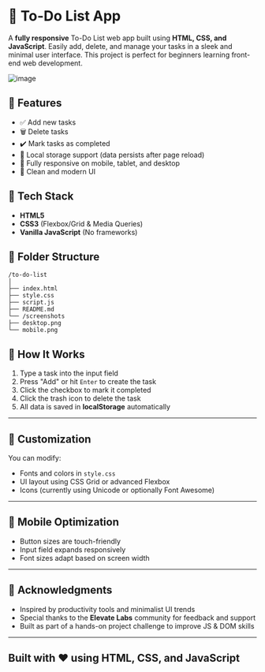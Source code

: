 # 📝 To-Do List App

A **fully responsive** To-Do List web app built using **HTML, CSS, and JavaScript**. Easily add, delete, and manage your tasks in a sleek and minimal user interface. This project is perfect for beginners learning front-end web development.

![image](https://github.com/user-attachments/assets/5d39b681-019f-4c6f-b905-17ee044c09fa)


## 🚀 Features

- ✅ Add new tasks
- 🗑️ Delete tasks
- ✔️ Mark tasks as completed
- 💾 Local storage support (data persists after page reload)
- 📱 Fully responsive on mobile, tablet, and desktop
- 🌙 Clean and modern UI


## 🔧 Tech Stack

- **HTML5**
- **CSS3** (Flexbox/Grid & Media Queries)
- **Vanilla JavaScript** (No frameworks)

## 📁 Folder Structure
```
/to-do-list
│
├── index.html
├── style.css
├── script.js
├── README.md
└── /screenshots
├── desktop.png
└── mobile.png
```

## 🧩 How It Works

1. Type a task into the input field
2. Press "Add" or hit `Enter` to create the task
3. Click the checkbox to mark it completed
4. Click the trash icon to delete the task
5. All data is saved in **localStorage** automatically

---

## 🔧 Customization

You can modify:

- Fonts and colors in `style.css`
- UI layout using CSS Grid or advanced Flexbox
- Icons (currently using Unicode or optionally Font Awesome)

---

## 📱 Mobile Optimization

- Button sizes are touch-friendly
- Input field expands responsively
- Font sizes adapt based on screen width

---

## 🙏 Acknowledgments

- Inspired by productivity tools and minimalist UI trends  
- Special thanks to the **Elevate Labs** community for feedback and support  
- Built as part of a hands-on project challenge to improve JS & DOM skills

---

## Built with ❤️ using HTML, CSS, and JavaScript
